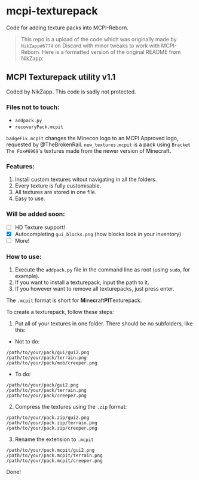 # mcpi-texturepack
Code for adding texture packs into MCPI-Reborn.

> This repo is a upload of the code which was originally made by `NikZapp#6774` on Discord with minor tweaks to work with MCPI-Reborn. Here is a formatted version of the original README from NikZapp:

## MCPI Texturepack utility v1.1
Coded by NikZapp. This code is sadly not protected.

### Files not to touch:
 + `addpack.py`
 + `recoveryPack.mcpit`

`badgeFix.mcpit` changes the Minecon logo to an MCPI Approved logo, requested by @TheBrokenRail. `new_textures.mcpit` is a pack using `Bracket The Fox#6969`'s textures made from the newer version of Minecraft.

### Features:
1. Install custom textures witout navigating in all the folders.
2. Every texture is fully customisable.
3. All textures are stored in one file.
4. Easy to use.

### Will be added soon:
 + [ ] HD Texture support!
 + [x] Autocompleting `gui_blocks.png` (how blocks look in your inventory)
 + [ ] More!

### How to use:
1. Execute the `addpack.py` file in the command line as root (using `sudo`, for example).
2. If you want to install a texturepack, input the path to it.
3. If you however want to remove all texturepacks, just press enter.

The `.mcpit` format is short for **M**ine**c**raft**PIT**exturepack.

To create a texturepack, follow these steps:
1. Put all of your textures in one folder. There should be no subfolders, like this:
 + Not to do:
```
/path/to/your/pack/gui/gui2.png
/path/to/your/pack/terrain.png
/path/to/your/pack/mob/creeper.png
```
 + To do:
```
/path/to/your/pack/gui2.png
/path/to/your/pack/terrain.png
/path/to/your/pack/creeper.png
```

2. Compress the textures using the `.zip` format:
```
/path/to/your/pack.zip/gui2.png
/path/to/your/pack.zip/terrain.png
/path/to/your/pack.zip/creeper.png
```
3. Rename the extension to `.mcpit`
```
/path/to/your/pack.mcpit/gui2.png
/path/to/your/pack.mcpit/terrain.png
/path/to/your/pack.mcpit/creeper.png
```

Done!
